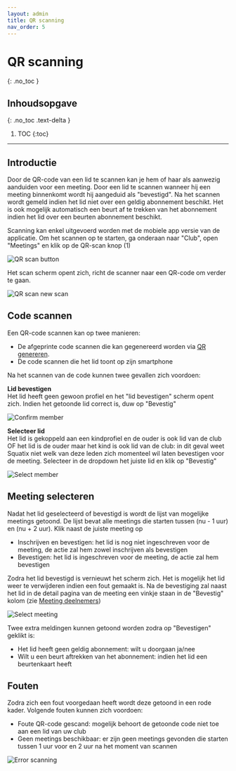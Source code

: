 ```yaml
---
layout: admin
title: QR scanning
nav_order: 5
---
```


# QR scanning
{: .no_toc }

## Inhoudsopgave
{: .no_toc .text-delta }

1. TOC
{:toc}

---

## Introductie

Door de QR-code van een lid te scannen kan je hem of haar als aanwezig aanduiden voor een meeting. Door een lid te scannen wanneer hij een meeting binnenkomt wordt hij aangeduid als "bevestigd".
Na het scannen wordt gemeld indien het lid niet over een geldig abonnement beschikt. Het is ook mogelijk automatisch een beurt af te trekken van het abonnement indien het lid over een 
beurten abonnement beschikt.

Scanning kan enkel uitgevoerd worden met de mobiele app versie van de applicatie. Om het scannen op te starten, ga onderaan naar "Club", open "Meetings" en klik op de QR-scan knop (1)

![QR scan button](/assets/images/qr_scanbutton.png)

Het scan scherm opent zich, richt de scanner naar een QR-code om verder te gaan.

![QR scan new scan](/assets/images/qr_newscan.png)

## Code scannen

Een QR-code scannen kan op twee manieren:
- De afgeprinte code scannen die kan gegenereerd worden via [QR genereren](member-management.md#qr-genereren). 
- De code scannen die het lid toont op zijn smartphone

Na het scannen van de code kunnen twee gevallen zich voordoen:

**Lid bevestigen**  
Het lid heeft geen gewoon profiel en het "lid bevestigen" scherm opent zich. Indien het getoonde lid correct is,  duw op "Bevestig"

![Confirm member](/assets/images/qr_confirmmember.png)

**Selecteer lid**  
Het lid is gekoppeld aan een kindprofiel en de ouder is ook lid van de club OF het lid is de ouder maar het kind is ook lid van de club: in dit geval weet Squatix niet welk van deze leden
zich momenteel wil laten bevestigen voor de meeting. Selecteer in de dropdown het juiste lid en klik op "Bevestig"

![Select member](/assets/images/qr_selectmember.png)

## Meeting selecteren

Nadat het lid geselecteerd of bevestigd is wordt de lijst van mogelijke meetings getoond. De lijst bevat alle meetings die starten tussen (nu - 1 uur) en (nu + 2 uur). Klik naast de 
juiste meeting op
- Inschrijven en bevestigen: het lid is nog niet ingeschreven voor de meeting, de actie zal hem zowel inschrijven als bevestigen
- Bevestigen: het lid is ingeschreven voor de meeting, de actie zal hem bevestigen

Zodra het lid bevestigd is vernieuwt het scherm zich. Het is mogelijk het lid weer te verwijderen indien een fout gemaakt is. Na de bevestiging zal naast het lid in de detail pagina van de meeting
een vinkje staan in de "Bevestig" kolom (zie [Meeting deelnemers](meetings.md#deelnemers))

![Select meeting](/assets/images/qr_selecttraining.png)

Twee extra meldingen kunnen getoond worden zodra op "Bevestigen" geklikt is:
- Het lid heeft geen geldig abonnement: wilt u doorgaan ja/nee
- Wilt u een beurt aftrekken van het abonnement: indien het lid een beurtenkaart heeft

## Fouten

Zodra zich een fout voorgedaan heeft wordt deze getoond in een rode kader. Volgende fouten kunnen zich voordoen:

- Foute QR-code gescand: mogelijk behoort de getoonde code niet toe aan een lid van uw club
- Geen meetings beschikbaar: er zijn geen meetings gevonden die starten tussen 1 uur voor en 2 uur na het moment van scannen

![Error scanning](/assets/images/qr_error.png)





